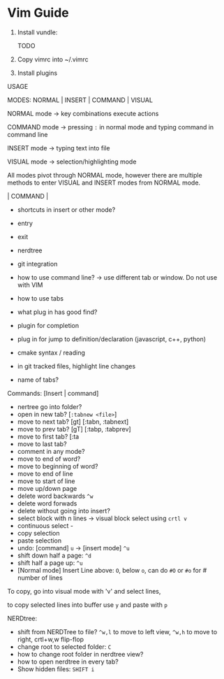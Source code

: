 # Vim Guide

1. Install vundle:

    TODO

2. Copy vimrc into ~/.vimrc

3. Install plugins

USAGE

MODES: NORMAL | INSERT | COMMAND | VISUAL

NORMAL mode -> key combinations execute actions

COMMAND mode -> pressing `:` in normal mode and typing command in command line

INSERT mode -> typing text into file

VISUAL mode -> selection/highlighting mode

All modes pivot through NORMAL mode, however there are multiple methods to enter VISUAL and INSERT modes from NORMAL mode.

| COMMAND | 

- shortcuts in insert or other mode?
- entry
- exit
- nerdtree
- git integration
- how to use command line? -> use different tab or window. Do not use with VIM
- how to use tabs
- what plug in has good find?
- plugin for completion
- plug in for jump to definition/declaration (javascript, c++, python)
- cmake syntax / reading


- in git tracked files, highlight line changes
- name of tabs?

Commands: [Insert | command]
- nertree go into folder?
- open in new tab? [`:tabnew <file>`]
- move to next tab? [gt] [:tabn, :tabnext]
- move to prev tab? [gT] [:tabp, :tabprev]
- move to first tab? [:ta
- move to last tab?
- comment in any mode?
- move to end of word?
- move to beginning of word?
- move to end of line
- move to start of line
- move up/down page
- delete word backwards `^w`
- delete word forwads
- delete without going into insert?
- select block with n lines -> visual block select using `crtl v`
- continuous select -
- copy selection
- paste selection
- undo: [command] `u` -> [insert mode] `^u`
- shift down half a page: `^d`
- shift half a page up: `^u`
- [Normal mode] Insert Line above: `O`, below `o`, can do `#O` or `#o` for # number of lines

To copy, go into visual mode with 'v' and select lines,

to copy selected lines into buffer use `y` and paste with `p`


NERDtree:
- shift from NERDTree to file? `^w,l` to move to left view, `^w,h` to move to right, crtl+w,w flip-flop
- change root to selected folder: `C`
- how to change root folder in nerdtree view?
- how to open nerdtree in every tab?
- Show hidden files: `SHIFT i`


